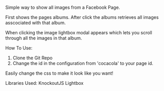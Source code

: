 Simple way to show all images from a Facebook Page.

First shows the pages albums. After click the albums retrieves all images asscociated with that album. 

When clicking the image lightbox modal appears which lets you scroll through all the images in that album. 


How To Use:
1) Clone the Git Repo
2) Change the id in the configuration from 'cocacola' to your page id.


Easily change the css to make it look like you want!

Libraries Used:
KnockoutJS
Lightbox

